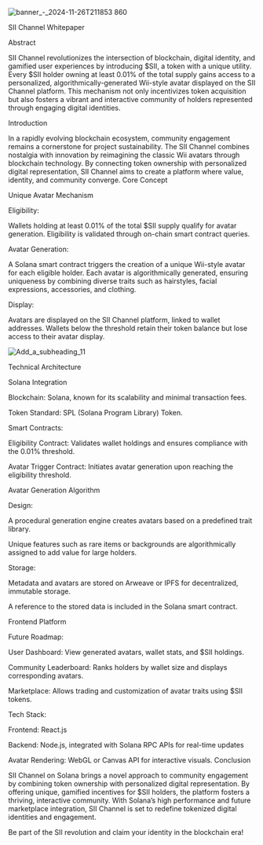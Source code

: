 ![banner_-_2024-11-26T211853 860](https://github.com/user-attachments/assets/c7d32586-bcdd-40c2-8a7c-9d467650271d)

SII Channel Whitepaper

Abstract

SII Channel revolutionizes the intersection of blockchain, digital identity, and gamified user experiences by introducing $SII, a token with a unique utility. Every $SII holder owning at least 0.01% of the total supply gains access to a personalized, algorithmically-generated Wii-style avatar displayed on the SII Channel platform. This mechanism not only incentivizes token acquisition but also fosters a vibrant and interactive community of holders represented through engaging digital identities.

Introduction

In a rapidly evolving blockchain ecosystem, community engagement remains a cornerstone for project sustainability. The SII Channel combines nostalgia with innovation by reimagining the classic Wii avatars through blockchain technology. By connecting token ownership with personalized digital representation, SII Channel aims to create a platform where value, identity, and community converge.
Core Concept

Unique Avatar Mechanism

Eligibility:

Wallets holding at least 0.01% of the total $SII supply qualify for avatar generation.
Eligibility is validated through on-chain smart contract queries.

Avatar Generation:

A Solana smart contract triggers the creation of a unique Wii-style avatar for each eligible holder.
Each avatar is algorithmically generated, ensuring uniqueness by combining diverse traits such as hairstyles, facial expressions, accessories, and clothing.

Display:

Avatars are displayed on the SII Channel platform, linked to wallet addresses.
Wallets below the threshold retain their token balance but lose access to their avatar display.


![Add_a_subheading_11](https://github.com/user-attachments/assets/9e2f71b5-03dc-4ecc-8ad3-ea0d89ecaf35)


Technical Architecture

Solana Integration

Blockchain: Solana, known for its scalability and minimal transaction fees.

Token Standard: SPL (Solana Program Library) Token.

Smart Contracts:

Eligibility Contract: Validates wallet holdings and ensures compliance with the 0.01% threshold.

Avatar Trigger Contract: Initiates avatar generation upon reaching the eligibility threshold.

Avatar Generation Algorithm

Design:

A procedural generation engine creates avatars based on a predefined trait library.

Unique features such as rare items or backgrounds are algorithmically assigned to add value for large holders.

Storage:

Metadata and avatars are stored on Arweave or IPFS for decentralized, immutable storage.

A reference to the stored data is included in the Solana smart contract.

Frontend Platform

Future Roadmap:

User Dashboard: View generated avatars, wallet stats, and $SII holdings.

Community Leaderboard: Ranks holders by wallet size and displays corresponding avatars.

Marketplace: Allows trading and customization of avatar traits using $SII tokens.

Tech Stack:

Frontend: React.js

Backend: Node.js, integrated with Solana RPC APIs for real-time updates

Avatar Rendering: WebGL or Canvas API for interactive visuals.
Conclusion

SII Channel on Solana brings a novel approach to community engagement by combining token ownership with personalized digital representation. By offering unique, gamified incentives for $SII holders, the platform fosters a thriving, interactive community. With Solana’s high performance and future marketplace integration, SII Channel is set to redefine tokenized digital identities and engagement.

Be part of the SII revolution and claim your identity in the blockchain era!
